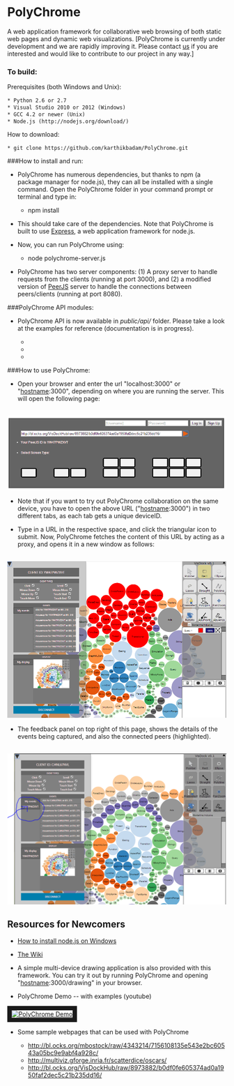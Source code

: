 PolyChrome
=====

A web application framework for collaborative web browsing of both static web pages and dynamic web visualizations.
[PolyChrome is currently under development and we are rapidly improving it. Please contact [us](sbadam@purdue.edu) if you are interested and would like to contribute to our project in any way.]

### To build:

Prerequisites (both Windows and Unix):
    
    * Python 2.6 or 2.7  
    * Visual Studio 2010 or 2012 (Windows)
    * GCC 4.2 or newer (Unix) 
    * Node.js (http://nodejs.org/download/)
    
   
How to download:

    * git clone https://github.com/karthikbadam/PolyChrome.git

  
###How to install and run:

- PolyChrome has numerous dependencies, but thanks to npm (a package manager for node.js), they can all be installed with a single command. Open the PolyChrome folder in your command prompt or terminal and type in:


    * npm install
    
    
- This should take care of the dependencies. Note that PolyChrome is built to use [Express](http://expressjs.com/), a web application framework for node.js.
    
- Now, you can run PolyChrome using:


    * node polychrome-server.js

- PolyChrome has two server components: (1) A proxy server to handle requests from the clients (running at port 3000), and (2) a modified version of [PeerJS](http://peerjs.com/) server to handle the connections between peers/clients (running at port 8080).


###PolyChrome API modules:

- PolyChrome API is now available in _public/api/_ folder. Please take a look at the examples for reference (documentation is in progress). 
 
    * [hostname]:3000/choropleth
    * [hostname]:3000/scatterplot
    * [hostname]:3000/iris

###How to use PolyChrome:

- Open your browser and enter the url "localhost:3000" or "[hostname]:3000", depending on where you are running the server. This will open the following page:
<br><br>
<img src="https://github.com/karthikbadam/PolyChrome/blob/master/screenshots/screenshot-0.PNG?raw=true">

- Note that if you want to try out PolyChrome collaboration on the same device, you have to open the above URL ("[hostname]:3000") in two different tabs, as each tab gets a unique deviceID. 

- Type in a URL in the respective space, and click the triangular icon to submit. Now, PolyChrome fetches the content of this URL by acting as a proxy, and opens it in a new window as follows: 
<br><br>
<img src="https://github.com/karthikbadam/PolyChrome/blob/master/screenshots/screenshot-1.PNG?raw=true">


-  The feedback panel on top right of this page, shows the details of the events being captured, and also the connected peers (highlighted).
<br><br>
<img src="https://github.com/karthikbadam/PolyChrome/blob/master/screenshots/screenshot-2.PNG?raw=true">
  

Resources for Newcomers
---
- [How to install node.js on Windows](http://dailyjs.com/2012/05/03/windows-and-node-1/)
- [The Wiki](https://github.com/karthikbadam/polychrome/wiki)
- A simple multi-device drawing application is also provided with this framework. You can try it out by running PolyChrome and opening "[hostname]:3000/drawing" in your browser.

- PolyChrome Demo -- with examples (youtube)

<a href="http://www.youtube.com/watch?feature=player_embedded&v=pKnRloUAKps
" target="_blank"><img src="http://img.youtube.com/vi/pKnRloUAKps/0.jpg" 
alt="PolyChrome Demo" width="480" height="360" border="10" /></a>

- Some sample webpages that can be used with PolyChrome

   * http://bl.ocks.org/mbostock/raw/4343214/7156108135e543e2bc60543a05bc9e9abf4a928c/
   * http://multiviz.gforge.inria.fr/scatterdice/oscars/
   * http://bl.ocks.org/VisDockHub/raw/8973882/b0df0fe605374ad0a1950faf2dec5c21b235dd16/
